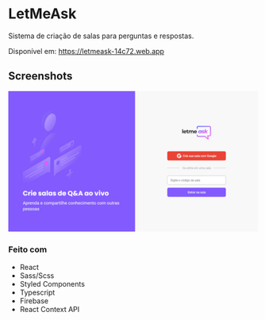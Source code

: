 # LetMeAsk

Sistema de criação de salas para perguntas e respostas.

Disponível em: https://letmeask-14c72.web.app

## Screenshots
![Desktop](./screen.png)

### Feito com

- React
- Sass/Scss
- Styled Components
- Typescript
- Firebase
- React Context API
